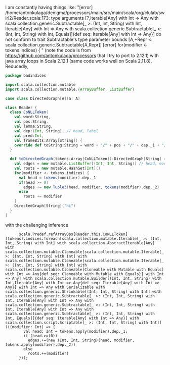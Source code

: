 I am constantly having things like:
"[error] /home/antonkulaga/denigma/processors/main/src/main/scala/org/clulab/swirl2/Reader.scala:173: type arguments [?,Iterable[Any] with Int => Any with scala.collection.generic.Subtractable[_ >: (Int, Int, String) with Int, Iterable[Any] with Int => Any with scala.collection.generic.Subtractable[_ >: (Int, Int, String) with Int, Equals]]{def seq: Iterable[Any] with Int => Any}] do not conform to trait Subtractable's type parameter bounds [A,+Repr <: scala.collection.generic.Subtractable[A,Repr]]
[error]     for(modifier <- tokens.indices) {
" (note the code is from https://github.com/antonkulaga/processors that I try to port to 2.12.1)
with java array loops in Scala 2.12.1 (same code works well on Scala 2.11.8).
Reducedly,

```scala
package badindices

import scala.collection.mutable
import scala.collection.mutable.{ArrayBuffer, ListBuffer}

case class DirectedGraph[A](a: A)

class Reader {
  class CoNLLToken(
    val word:String,
    val pos:String,
    val lemma:String,
    val dep:(Int, String), // head, label
    val pred:Int,
    val frameBits:Array[String]) {
    override def toString:String = word + "/" + pos + "/" + dep._1 + "/" + dep._2 + "/" + pred
  }

  def toDirectedGraph(tokens:Array[CoNLLToken]):DirectedGraph[String] = {
    val edges = new mutable.ListBuffer[(Int, Int, String)] // head, modifier, label
    val roots = new mutable.HashSet[Int]()
    for(modifier <- tokens.indices) {
      val head = tokens(modifier).dep._1
      if(head >= 0)
        edges += new Tuple3(head, modifier, tokens(modifier).dep._2)
      else
        roots += modifier
    }
    DirectedGraph[String]("hi")
  }
}
```
with the challenging inference
```
      scala.Predef.refArrayOps[Reader.this.CoNLLToken](tokens).indices.foreach[scala.collection.mutable.Iterable[_ >: (Int, Int, String) with Int] with scala.collection.AbstractIterable[Any] with scala.collection.mutable.Cloneable[scala.collection.mutable.Iterable[_ >: (Int, Int, String) with Int] with scala.collection.mutable.Cloneable[scala.collection.mutable.Iterable[_ >: (Int, Int, String) with Int] with scala.collection.mutable.Cloneable[Cloneable with Mutable with Equals] with Int => Any{def seq: Cloneable with Mutable with Equals}] with Int => Any] with scala.collection.mutable.Builder[(Int, Int, String) with Int,Iterable[Any] with Int => Any{def seq: Iterable[Any] with Int => Any}] with Int => Any with Serializable with scala.collection.generic.Shrinkable[(Int, Int, String) with Int] with scala.collection.generic.Subtractable[_ >: (Int, Int, String) with Int, Iterable[Any] with Int => Any with scala.collection.generic.Subtractable[_ >: (Int, Int, String) with Int, Iterable[Any] with Int => Any with scala.collection.generic.Subtractable[_ >: (Int, Int, String) with Int, Equals]]{def seq: Iterable[Any] with Int => Any}] with scala.collection.script.Scriptable[_ >: (Int, Int, String) with Int]](((modifier: Int) => {
        val head: Int = tokens.apply(modifier).dep._1;
        if (head.>=(0))
          edges.+=(new (Int, Int, String)(head, modifier, tokens.apply(modifier).dep._2))
        else
          roots.+=(modifier)
      }));
```
